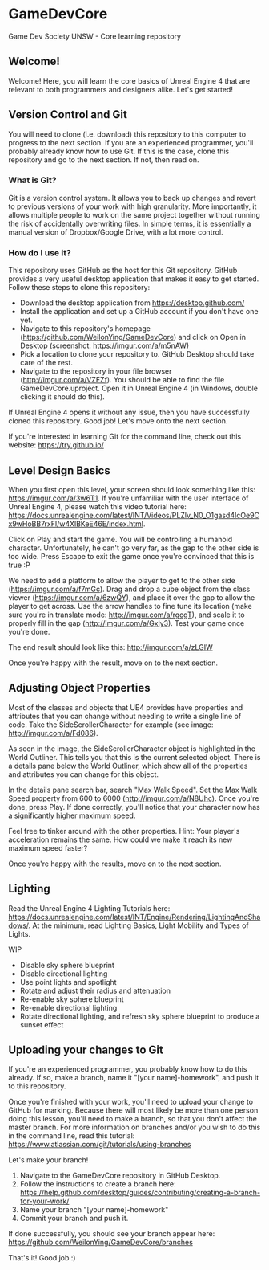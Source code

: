 # GameDevCore
Game Dev Society UNSW - Core learning repository

## Welcome!
Welcome! Here, you will learn the core basics of Unreal Engine 4 that are relevant to both programmers and designers alike. Let's get started!

## Version Control and Git
You will need to clone (i.e. download) this repository to this computer to progress to the next section.
If you are an experienced programmer, you'll probably already know how to use Git. If this is the case, clone this repository and go to the next section. If not, then read on.

### What is Git?
Git is a version control system. It allows you to back up changes and revert to previous versions of your work with high granularity. More importantly, it allows multiple people to work on the same project together without running the risk of accidentally overwriting files. In simple terms, it is essentially a manual version of Dropbox/Google Drive, with a lot more control. 

### How do I use it?
This repository uses GitHub as the host for this Git repository. GitHub provides a very useful desktop application that makes it easy to get started. Follow these steps to clone this repository:
* Download the desktop application from https://desktop.github.com/
* Install the application and set up a GitHub account if you don't have one yet.
* Navigate to this repository's homepage (https://github.com/WeilonYing/GameDevCore) and click on Open in Desktop (screenshot: https://imgur.com/a/m5nAW)
* Pick a location to clone your repository to. GitHub Desktop should take care of the rest.
* Navigate to the repository in your file browser (http://imgur.com/a/VZFZf). You should be able to find the file GameDevCore.uproject. Open it in Unreal Engine 4 (in Windows, double clicking it should do this).

If Unreal Engine 4 opens it without any issue, then you have successfully cloned this repository. Good job! Let's move onto the next section.

If you're interested in learning Git for the command line, check out this website: https://try.github.io/

## Level Design Basics
When you first open this level, your screen should look something like this: https://imgur.com/a/3w6T1. If you're unfamiliar with the user interface of Unreal Engine 4, please watch this video tutorial here: https://docs.unrealengine.com/latest/INT/Videos/PLZlv_N0_O1gasd4IcOe9Cx9wHoBB7rxFl/w4XlBKeE46E/index.html.

Click on Play and start the game. You will be controlling a humanoid character. Unfortunately, he can't go very far, as the gap to the other side is too wide. Press Escape to exit the game once you're convinced that this is true :P

We need to add a platform to allow the player to get to the other side (https://imgur.com/a/f7mGc). Drag and drop a cube object from the class viewer (https://imgur.com/a/6zwQY), and place it over the gap to allow the player to get across. Use the arrow handles to fine tune its location (make sure you're in translate mode: http://imgur.com/a/rgcgT), and scale it to properly fill in the gap (http://imgur.com/a/Gxly3). Test your game once you're done.

The end result should look like this: http://imgur.com/a/zLGIW

Once you're happy with the result, move on to the next section.

## Adjusting Object Properties
Most of the classes and objects that UE4 provides have properties and attributes that you can change without needing to write a single line of code. Take the SideScrollerCharacter for example (see image: http://imgur.com/a/Fd086).

As seen in the image, the SideScrollerCharacter object is highlighted in the World Outliner. This tells you that this is the current selected object. There is a details pane below the World Outliner, which show all of the properties and attributes you can change for this object.

In the details pane search bar, search "Max Walk Speed". Set the Max Walk Speed property from 600 to 6000 (http://imgur.com/a/N8Uhc). Once you're done, press Play. If done correctly, you'll notice that your character now has a significantly higher maximum speed.

Feel free to tinker around with the other properties. Hint: Your player's acceleration remains the same. How could we make it reach its new maximum speed faster?

Once you're happy with the results, move on to the next section.

## Lighting
Read the Unreal Engine 4 Lighting Tutorials here: https://docs.unrealengine.com/latest/INT/Engine/Rendering/LightingAndShadows/. At the minimum, read Lighting Basics, Light Mobility and Types of Lights.

WIP
* Disable sky sphere blueprint
* Disable directional lighting
* Use point lights and spotlight
* Rotate and adjust their radius and attenuation
* Re-enable sky sphere blueprint
* Re-enable directional lighting
* Rotate directional lighting, and refresh sky sphere blueprint to produce a sunset effect

## Uploading your changes to Git
If you're an experienced programmer, you probably know how to do this already. If so, make a branch, name it "[your name]-homework", and push it to this repository.

Once you're finished with your work, you'll need to upload your change to GitHub for marking. Because there will most likely be more than one person doing this lesson, you'll need to make a branch, so that you don't affect the master branch. For more information on branches and/or you wish to do this in the command line, read this tutorial: https://www.atlassian.com/git/tutorials/using-branches

Let's make your branch! 
1. Navigate to the GameDevCore repository in GitHub Desktop.
2. Follow the instructions to create a branch here: https://help.github.com/desktop/guides/contributing/creating-a-branch-for-your-work/
3. Name your branch "[your name]-homework"
4. Commit your branch and push it.

If done successfully, you should see your branch appear here: https://github.com/WeilonYing/GameDevCore/branches

That's it! Good job :)


